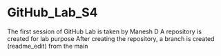 # GitHub_Lab_S4
The first session of GitHub Lab is taken by Manesh D
A repository is created for lab purpose
After creating the repository, a branch is created (readme_edit) from the main 

